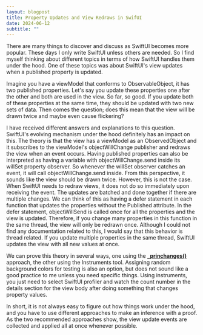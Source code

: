 ```yaml
---
layout: blogpost
title: Property Updates and View Redraws in SwifUI
date: 2024-06-12
subtitle: ""
---
```


There are many things to discover and discuss as SwiftUI becomes more popular. These days I only write SwiftUI unless others are needed. So I find myself thinking about different topics in terms of how SwiftUI handles them under the hood. One of these topics was about SwiftUI's view updates when a published property is updated. 

Imagine you have a viewModel that conforms to ObservableObject, it has two published properties. Let's say you update these properties one after the other and both are used in the view. So far, so good. If you update both of these properties at the same time, they should be updated with two new sets of data. Then comes the question; does this mean that the view will be drawn twice and maybe even cause flickering? 

I have received different answers and explanations to this question. SwiftUI's evolving mechanism under the hood definitely has an impact on this. The theory is that the view has a viewModel as an ObservedObject and it subscribes to the viewModel's objectWillChange publisher and redraws the view when an event occurs. Having published properties can also be interpreted as having a variable with objectWillChange.send inside its willSet property observer. So whenever the willSet observer catches an event, it will call objectWillChange.send inside. From this perspective, it sounds like the view should be drawn twice. However, this is not the case. When SwiftUI needs to redraw views, it does not do so immediately upon receiving the event. The updates are batched and done together if there are multiple changes. We can think of this as having a defer statement in each function that updates the properties without the Published attribute. In the defer statement, objectWillSend is called once for all the properties and the view is updated. Therefore, if you change many properties in this function in the same thread, the view will only be redrawn once. Although I could not find any documentation related to this, I would say that this behavior is thread related. If you update multiple properties in the same thread, SwiftUI updates the view with all new values at once. 

We can prove this theory in several ways, one using the [**_princhanges()**](https://developer.apple.com/documentation/swift-playgrounds/console-print-debugging#Understand-when-and-why-your-views-change) approach, the other using the Instruments tool. Assigning random background colors for testing is also an option, but does not sound like a good practice to me unless you need specific things. Using instruments, you just need to select SwiftUI profiler and watch the count number in the details section for the view body after doing something that changes property values. 

In short, it is not always easy to figure out how things work under the hood, and you have to use different approaches to make an inference with a proof. As the two recommended approaches show, the view update events are collected and applied all at once whenever possible.
